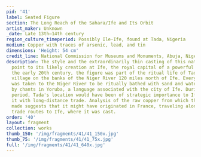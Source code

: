 ```yaml
---
pid: '41'
label: Seated Figure
section: The Long Reach of the Sahara/Ife and Its Orbit
artist_maker: Unknown
_date: Late 13th–14th century
region_culture_timeperiod: Possibly Ile-Ife, found at Tada, Nigeria
medium: Copper with traces of arsenic, lead, and tin
dimensions: 'Height: 54 cm'
credit_line: National Commission for Museums and Monuments, Abuja, Nigeria, 79.R18.
description: The style and the extraordinarily thin casting of this naturalistic figure
  point to its likely creation at Ife, the royal capital of a powerful kingdom. In
  the early 20th century, the figure was part of the ritual life of Tada, a small
  village on the banks of the Niger River 120 miles north of Ife. Every Friday it
  was taken to the Niger River to be ritually bathed with sand and water, accompanied
  by chants in Yoruba, a language associated with the city of Ife. During the medieval
  period, Tada's location would have been of strategic importance to Ife, connecting
  it with long-distance trade. Analysis of the raw copper from which the statue is
  made suggests that it might have originated in France, traveling along these very
  trade routes to Ife, where it was cast.
order: '40'
layout: fragment
collection: works
thumb_150: '/img/fragments/41/41_150x.jpg'
thumb_75: '/img/fragments/41/41_75x.jpg'
full: '/img/fragments/41/41_640x.jpg'
---
```

